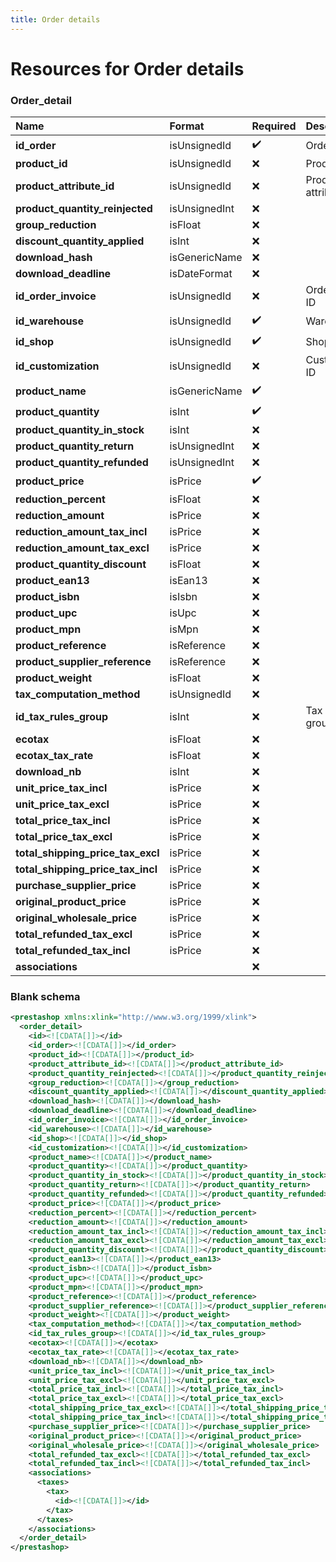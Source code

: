```yaml
---
title: Order details
---
```


# Resources for Order details

### Order_detail

|               Name                |    Format     | Required |     Description      |
| :-------------------------------- | :------------ | :------- | :------------------- |
| **id_order**                      | isUnsignedId  | ✔️       | Order ID             |
| **product_id**                    | isUnsignedId  | ❌        | Product ID           |
| **product_attribute_id**          | isUnsignedId  | ❌        | Product attribute ID |
| **product_quantity_reinjected**   | isUnsignedInt | ❌        |                      |
| **group_reduction**               | isFloat       | ❌        |                      |
| **discount_quantity_applied**     | isInt         | ❌        |                      |
| **download_hash**                 | isGenericName | ❌        |                      |
| **download_deadline**             | isDateFormat  | ❌        |                      |
| **id_order_invoice**              | isUnsignedId  | ❌        | Order invoice ID     |
| **id_warehouse**                  | isUnsignedId  | ✔️       | Warehouse ID         |
| **id_shop**                       | isUnsignedId  | ✔️       | Shop ID              |
| **id_customization**              | isUnsignedId  | ❌        | Customization ID     |
| **product_name**                  | isGenericName | ✔️       |                      |
| **product_quantity**              | isInt         | ✔️       |                      |
| **product_quantity_in_stock**     | isInt         | ❌        |                      |
| **product_quantity_return**       | isUnsignedInt | ❌        |                      |
| **product_quantity_refunded**     | isUnsignedInt | ❌        |                      |
| **product_price**                 | isPrice       | ✔️       |                      |
| **reduction_percent**             | isFloat       | ❌        |                      |
| **reduction_amount**              | isPrice       | ❌        |                      |
| **reduction_amount_tax_incl**     | isPrice       | ❌        |                      |
| **reduction_amount_tax_excl**     | isPrice       | ❌        |                      |
| **product_quantity_discount**     | isFloat       | ❌        |                      |
| **product_ean13**                 | isEan13       | ❌        |                      |
| **product_isbn**                  | isIsbn        | ❌        |                      |
| **product_upc**                   | isUpc         | ❌        |                      |
| **product_mpn**                   | isMpn         | ❌        |                      |
| **product_reference**             | isReference   | ❌        |                      |
| **product_supplier_reference**    | isReference   | ❌        |                      |
| **product_weight**                | isFloat       | ❌        |                      |
| **tax_computation_method**        | isUnsignedId  | ❌        |                      |
| **id_tax_rules_group**            | isInt         | ❌        | Tax rules group ID   |
| **ecotax**                        | isFloat       | ❌        |                      |
| **ecotax_tax_rate**               | isFloat       | ❌        |                      |
| **download_nb**                   | isInt         | ❌        |                      |
| **unit_price_tax_incl**           | isPrice       | ❌        |                      |
| **unit_price_tax_excl**           | isPrice       | ❌        |                      |
| **total_price_tax_incl**          | isPrice       | ❌        |                      |
| **total_price_tax_excl**          | isPrice       | ❌        |                      |
| **total_shipping_price_tax_excl** | isPrice       | ❌        |                      |
| **total_shipping_price_tax_incl** | isPrice       | ❌        |                      |
| **purchase_supplier_price**       | isPrice       | ❌        |                      |
| **original_product_price**        | isPrice       | ❌        |                      |
| **original_wholesale_price**      | isPrice       | ❌        |                      |
| **total_refunded_tax_excl**       | isPrice       | ❌        |                      |
| **total_refunded_tax_incl**       | isPrice       | ❌        |                      |
| **associations**                  |               | ❌        |                      |


### Blank schema

```xml
<prestashop xmlns:xlink="http://www.w3.org/1999/xlink">
  <order_detail>
    <id><![CDATA[]]></id>
    <id_order><![CDATA[]]></id_order>
    <product_id><![CDATA[]]></product_id>
    <product_attribute_id><![CDATA[]]></product_attribute_id>
    <product_quantity_reinjected><![CDATA[]]></product_quantity_reinjected>
    <group_reduction><![CDATA[]]></group_reduction>
    <discount_quantity_applied><![CDATA[]]></discount_quantity_applied>
    <download_hash><![CDATA[]]></download_hash>
    <download_deadline><![CDATA[]]></download_deadline>
    <id_order_invoice><![CDATA[]]></id_order_invoice>
    <id_warehouse><![CDATA[]]></id_warehouse>
    <id_shop><![CDATA[]]></id_shop>
    <id_customization><![CDATA[]]></id_customization>
    <product_name><![CDATA[]]></product_name>
    <product_quantity><![CDATA[]]></product_quantity>
    <product_quantity_in_stock><![CDATA[]]></product_quantity_in_stock>
    <product_quantity_return><![CDATA[]]></product_quantity_return>
    <product_quantity_refunded><![CDATA[]]></product_quantity_refunded>
    <product_price><![CDATA[]]></product_price>
    <reduction_percent><![CDATA[]]></reduction_percent>
    <reduction_amount><![CDATA[]]></reduction_amount>
    <reduction_amount_tax_incl><![CDATA[]]></reduction_amount_tax_incl>
    <reduction_amount_tax_excl><![CDATA[]]></reduction_amount_tax_excl>
    <product_quantity_discount><![CDATA[]]></product_quantity_discount>
    <product_ean13><![CDATA[]]></product_ean13>
    <product_isbn><![CDATA[]]></product_isbn>
    <product_upc><![CDATA[]]></product_upc>
    <product_mpn><![CDATA[]]></product_mpn>
    <product_reference><![CDATA[]]></product_reference>
    <product_supplier_reference><![CDATA[]]></product_supplier_reference>
    <product_weight><![CDATA[]]></product_weight>
    <tax_computation_method><![CDATA[]]></tax_computation_method>
    <id_tax_rules_group><![CDATA[]]></id_tax_rules_group>
    <ecotax><![CDATA[]]></ecotax>
    <ecotax_tax_rate><![CDATA[]]></ecotax_tax_rate>
    <download_nb><![CDATA[]]></download_nb>
    <unit_price_tax_incl><![CDATA[]]></unit_price_tax_incl>
    <unit_price_tax_excl><![CDATA[]]></unit_price_tax_excl>
    <total_price_tax_incl><![CDATA[]]></total_price_tax_incl>
    <total_price_tax_excl><![CDATA[]]></total_price_tax_excl>
    <total_shipping_price_tax_excl><![CDATA[]]></total_shipping_price_tax_excl>
    <total_shipping_price_tax_incl><![CDATA[]]></total_shipping_price_tax_incl>
    <purchase_supplier_price><![CDATA[]]></purchase_supplier_price>
    <original_product_price><![CDATA[]]></original_product_price>
    <original_wholesale_price><![CDATA[]]></original_wholesale_price>
    <total_refunded_tax_excl><![CDATA[]]></total_refunded_tax_excl>
    <total_refunded_tax_incl><![CDATA[]]></total_refunded_tax_incl>
    <associations>
      <taxes>
        <tax>
          <id><![CDATA[]]></id>
        </tax>
      </taxes>
    </associations>
  </order_detail>
</prestashop>
```

